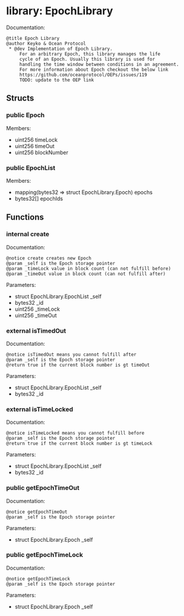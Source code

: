 
# library: EpochLibrary

Documentation:
```
@title Epoch Library
@author Keyko & Ocean Protocol
 * @dev Implementation of Epoch Library.
     For an arbitrary Epoch, this library manages the life
     cycle of an Epoch. Usually this library is used for 
     handling the time window between conditions in an agreement.
     For more information about Epoch checkout the below link
     https://github.com/oceanprotocol/OEPs/issues/119   
     TODO: update to the OEP link
```

## Structs

### public Epoch
Members:
* uint256 timeLock
* uint256 timeOut
* uint256 blockNumber

### public EpochList
Members:
* mapping(bytes32 => struct EpochLibrary.Epoch) epochs
* bytes32[] epochIds

## Functions

### internal create

Documentation:

```
@notice create creates new Epoch
@param _self is the Epoch storage pointer
@param _timeLock value in block count (can not fulfill before)
@param _timeOut value in block count (can not fulfill after)
```
Parameters:
* struct EpochLibrary.EpochList _self
* bytes32 _id
* uint256 _timeLock
* uint256 _timeOut

### external isTimedOut

Documentation:

```
@notice isTimedOut means you cannot fulfill after
@param _self is the Epoch storage pointer
@return true if the current block number is gt timeOut
```
Parameters:
* struct EpochLibrary.EpochList _self
* bytes32 _id

### external isTimeLocked

Documentation:

```
@notice isTimeLocked means you cannot fulfill before
@param _self is the Epoch storage pointer
@return true if the current block number is gt timeLock
```
Parameters:
* struct EpochLibrary.EpochList _self
* bytes32 _id

### public getEpochTimeOut

Documentation:

```
@notice getEpochTimeOut
@param _self is the Epoch storage pointer
```
Parameters:
* struct EpochLibrary.Epoch _self

### public getEpochTimeLock

Documentation:

```
@notice getEpochTimeLock
@param _self is the Epoch storage pointer
```
Parameters:
* struct EpochLibrary.Epoch _self
